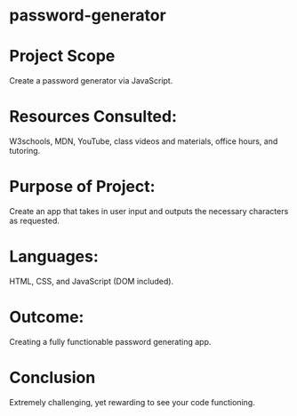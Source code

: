 # password-generator

# Project Scope
Create a password generator via JavaScript.

# Resources Consulted:
W3schools, MDN, YouTube, class videos and materials, office hours, and tutoring.

# Purpose of Project:
Create an app that takes in user input and outputs the necessary characters as requested.

# Languages:
HTML, CSS, and JavaScript (DOM included).

# Outcome:
Creating a fully functionable password generating app.

# Conclusion 
Extremely challenging, yet rewarding to see your code functioning. 



